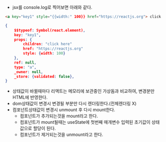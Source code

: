 - jsx를 console.log로 찍어보면 아래와 같다.

```html
<a key="key1" style="{{width:" 100}} href="https://reactjs.org"> click here </a>
```

```json
{
    $$typeof: Symbol(react.element),
    key: "key1",
    props: {
        children: "click here"
        href: "https://reactjs.org"
        style: {width: 100}
    },
    ref: null,
    type: "a",
    _owner: null,
    _store: {validated: false},
}
```

- 상태값이 바뀔때마다 리액트는 메모리에 보관중인 가상돔과 비교하여, 변경분만 HTML에 반영한다.
- dom상태값이 변경시 변경될 부분만 다시 렌더링한다.(전체렌더링 X)
- 컴포넌트상태값이 변경시 unmount 후 다시 mount한다.
  - 컴포넌트가 추가되는것을 mount라고 한다.
  - 컴포넌트가 mount될때는 useState에 첫번째 매개변수 입력된 초기값이 상태값으로 할당이 된다.
  - 컴포넌트가 제거되는것을 unmount라고 한다.
